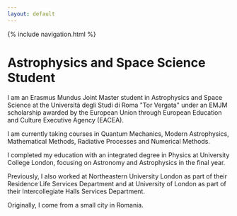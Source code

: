 ```yaml
---
layout: default
---
```


 {% include navigation.html %}

# Astrophysics and Space Science Student

I am an Erasmus Mundus Joint Master student in Astrophysics and Space Science at the Università degli Studi di Roma "Tor Vergata" under an EMJM scholarship awarded by the European Union through European Education and Culture Executive Agency (EACEA).

I am currently taking courses in Quantum Mechanics, Modern Astrophysics, Mathematical Methods, Radiative Processes and Numerical Methods.

I completed my education with an integrated degree in Physics at University College London, focusing on Astronomy and Astrophysics in the final year.

Previously, I also worked at Northeastern University London as part of their Residence Life Services Department and at University of London as part of their Intercollegiate Halls Services Department.

Originally, I come from a small city in Romania.
